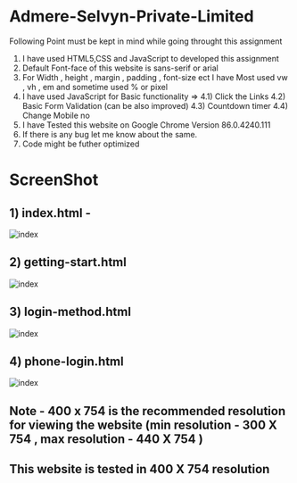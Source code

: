 # Admere-Selvyn-Private-Limited
Following Point must be kept in mind while going throught this assignment
1) I have used HTML5,CSS and JavaScript to developed this  assignment 
2) Default Font-face of this website is sans-serif or arial 
3) For Width , height , margin , padding , font-size ect I have Most used vw , vh , em and sometime used % or pixel
4) I have used JavaScript for Basic functionality =>
   4.1) Click the Links
   4.2) Basic Form Validation (can be also improved)
   4.3) Countdown timer
   4.4) Change Mobile no
5) I have Tested this website on Google Chrome Version 86.0.4240.111
6) If there is any bug let me know about the same.
7) Code might be futher optimized 

# ScreenShot
## 1) index.html -
![index](Images/1.PNG)
## 2) getting-start.html
![index](Images/2.PNG)
## 3) login-method.html
![index](Images/3.PNG)
## 4) phone-login.html
![index](Images/4.PNG)

## Note - 400 x 754 is the recommended resolution for viewing the website (min resolution - 300 X 754 , max resolution - 440 X 754 )
## This website is tested in 400 X 754 resolution 
